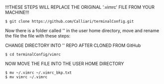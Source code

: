 !!!THESE STEPS WILL REPLACE THE ORIGINAL '.vimrc' FILE FROM YOUR MACHINE!!!

```
$ git clone https://github.com/Calliari/terminalConfig.git
```

Now there is a folder called '' in the user home directory, move and rename the file the file with these steps:

CHANGE DIRECTORY INTO '' REPO AFTER CLONED FROM GitHub
```
$ cd terminalConfig/vimrc
```

NOW MOVE THE FILE INTO THE USER HOME DIRECTORY

```
$ mv ~/.vimrc ~/.vimrc_bkp.txt
$ mv vimrc ~/.vimrc
